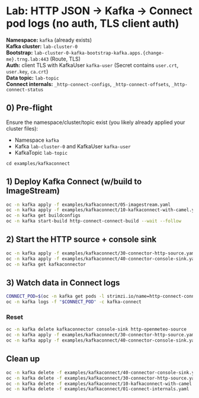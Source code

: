 # Lab: HTTP JSON → Kafka → Connect pod logs (no auth, TLS client auth)

**Namespace:** `kafka` (already exists)  
**Kafka cluster:** `lab-cluster-0`  
**Bootstrap:** `lab-cluster-0-kafka-bootstrap-kafka.apps.{change-me}.trng.lab:443` (Route, TLS)  
**Auth:** client TLS with KafkaUser `kafka-user` (Secret contains `user.crt`, `user.key`, `ca.crt`)  
**Data topic:** `lab-topic`  
**Connect internals:** `_http-connect-configs`, `_http-connect-offsets`, `_http-connect-status`

## 0) Pre-flight
Ensure the namespace/cluster/topic exist (you likely already applied your cluster files):
- Namespace `kafka`
- Kafka `lab-cluster-0` and KafkaUser `kafka-user`
- KafkaTopic `lab-topic`
```
cd examples/kafkaconnect
```
## 1) Deploy Kafka Connect (w/build to ImageStream)
```bash
oc -n kafka apply -f examples/kafkaconnect/05-imagestream.yaml
oc -n kafka apply -f examples/kafkaconnect/10-kafkaconnect-with-camel.yaml
oc -n kafka get buildconfigs
oc -n kafka start-build http-connect-connect-build --wait --follow
```

## 2) Start the HTTP source + console sink
```bash
oc -n kafka apply -f examples/kafkaconnect/30-connector-http-source.yaml
oc -n kafka apply -f examples/kafkaconnect/40-connector-console-sink.yaml
oc -n kafka get kafkaconnector
```

## 3) Watch data in Connect logs
```bash
CONNECT_POD=$(oc -n kafka get pods -l strimzi.io/name=http-connect-connect -o jsonpath='{.items[0].metadata.name}')
oc -n kafka logs -f "$CONNECT_POD" -c kafka-connect
```

### Reset
```bash
oc -n kafka delete kafkaconnector console-sink http-openmeteo-source
oc -n kafka apply -f examples/kafkaconnect/30-connector-http-source.yaml
oc -n kafka apply -f examples/kafkaconnect/40-connector-console-sink.yaml
```

## Clean up
```bash
oc -n kafka delete -f examples/kafkaconnect/40-connector-console-sink.yaml || true
oc -n kafka delete -f examples/kafkaconnect/30-connector-http-source.yaml || true
oc -n kafka delete -f examples/kafkaconnect/10-kafkaconnect-with-camel.yaml || true
oc -n kafka delete -f examples/kafkaconnect/01-connect-internals.yaml || true
```
